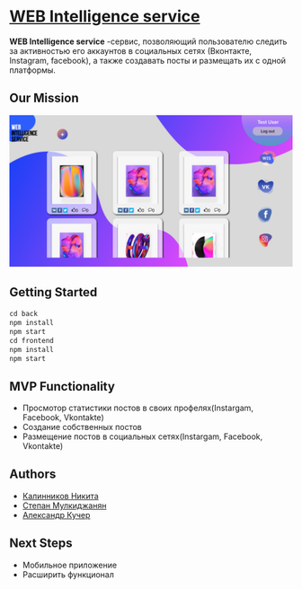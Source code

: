 # [WEB Intelligence service]()

**WEB Intelligence service** -сервис, позволяющий пользователю следить за активностью его аккаунтов в социальных сетях (Вконтакте, Instagram, facebook), а также создавать посты и размещать их с одной платформы.

## Our Mission
![service](/service.png)


## Getting Started
```
cd back
npm install
npm start
cd frontend
npm install
npm start
```

## MVP Functionality
* Просмотор статистики постов в своих профелях(Instargam, Facebook, Vkontakte)
* Создание собственных постов  
* Размещение постов в социальных сетях(Instargam, Facebook, Vkontakte)

## Authors 


- [Калинников Никита](https://github.com/kalinnikov2n)
- [Степан Мулкиджанян](https://github.com/Dobriy98)
- [Александр Кучер](https://github.com/mrkucher83)
  
## Next Steps


- Мобильное приложение
- Расширить функционал




